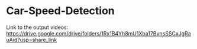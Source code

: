 # Car-Speed-Detection
Link to the output videos:
https://drive.google.com/drive/folders/1Rx1B4Yh8mU1Xba17BvnsSSCxJgRauAid?usp=share_link

